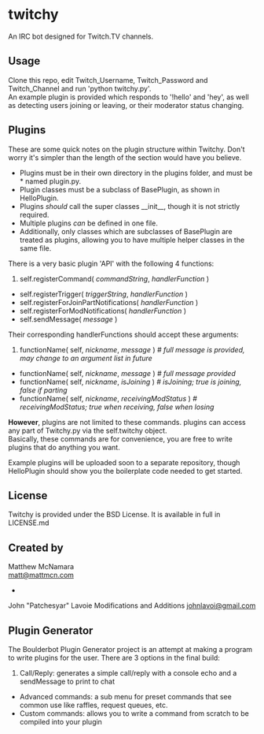 twitchy
=======

An IRC bot designed for Twitch.TV channels.

Usage
-
Clone this repo, edit Twitch_Username, Twitch_Password and Twitch_Channel and run 'python twitchy.py'.  
An example plugin is provided which responds to '!hello' and 'hey', as well as detecting users joining or leaving, or their moderator status changing.

Plugins
-
These are some quick notes on the plugin structure within Twitchy. Don't worry it's simpler than the length of the section would have you believe.

* Plugins must be in their own directory in the plugins folder, and must be * named plugin.py.  
* Plugin classes must be a subclass of BasePlugin, as shown in HelloPlugin.  
* Plugins _should_ call the super classes \_\_init__, though it is not strictly required.  
* Multiple plugins _can_ be defined in one file.  
* Additionally, only classes which are subclasses of BasePlugin are treated as plugins, allowing you to have multiple helper classes in the same file.

There is a very basic plugin 'API' with the following 4 functions:

1. self.registerCommand( *commandString*, *handlerFunction* )
-  self.registerTrigger( *triggerString*, *handlerFunction* )
-  self.registerForJoinPartNotifications( *handlerFunction* )
-  self.registerForModNotifications( *handlerFunction* )
-  self.sendMessage( *message* )

Their corresponding handlerFunctions should accept these arguments:

1. functionName( self, *nickname*, *message* ) *# full message is provided, may change to an argument list in future*
-  functionName( self, *nickname*, *message* ) *# full message provided*
-  functionName( self, *nickname*, *isJoining* ) *# isJoining; true is joining, false if parting*
-  functionName( self, *nickname*, *receivingModStatus* ) *# receivingModStatus; true when receiving, false when losing*

**However**, plugins are not limited to these commands. plugins can access any part of Twitchy.py via the self.twitchy object.  
Basically, these commands are for convenience, you are free to write plugins that do anything you want.

Example plugins will be uploaded soon to a separate repository, though HelloPlugin should show you the boilerplate code needed to get started.

License
-
Twitchy is provided under the BSD License. It is available in full in LICENSE.md

Created by
-
Matthew McNamara  
matt@mattmcn.com

-
John "Patchesyar" Lavoie Modifications and Additions
johnlavoi@gmail.com

Plugin Generator
-
The Boulderbot Plugin Generator project is an attempt at making a program to write plugins for the user. There are 3 options in the final build:
1.	Call/Reply: generates a simple call/reply with a console echo and a sendMessage to print to chat
-	Advanced commands: a sub menu for preset commands that see common use like raffles, request queues, etc.
-	Custom commands: allows you to write a command from scratch to be compiled into your plugin

